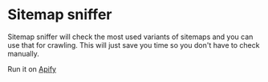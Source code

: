 # Sitemap sniffer

Sitemap sniffer will check the most used variants of sitemaps and you can use that for crawling.
This will just save you time so you don't have to check manually.

Run it on [Apify](https://apify.com)

